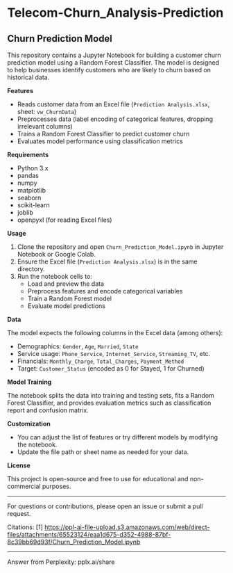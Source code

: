 # Telecom-Churn_Analysis-Prediction
## Churn Prediction Model

This repository contains a Jupyter Notebook for building a customer churn prediction model using a Random Forest Classifier. The model is designed to help businesses identify customers who are likely to churn based on historical data.

**Features**

- Reads customer data from an Excel file (`Prediction Analysis.xlsx`, sheet: `vw_ChurnData`)
- Preprocesses data (label encoding of categorical features, dropping irrelevant columns)
- Trains a Random Forest Classifier to predict customer churn
- Evaluates model performance using classification metrics

**Requirements**

- Python 3.x
- pandas
- numpy
- matplotlib
- seaborn
- scikit-learn
- joblib
- openpyxl (for reading Excel files)

**Usage**

1. Clone the repository and open `Churn_Prediction_Model.ipynb` in Jupyter Notebook or Google Colab.
2. Ensure the Excel file (`Prediction Analysis.xlsx`) is in the same directory.
3. Run the notebook cells to:
   - Load and preview the data
   - Preprocess features and encode categorical variables
   - Train a Random Forest model
   - Evaluate model predictions

**Data**

The model expects the following columns in the Excel data (among others):

- Demographics: `Gender`, `Age`, `Married`, `State`
- Service usage: `Phone_Service`, `Internet_Service`, `Streaming_TV`, etc.
- Financials: `Monthly_Charge`, `Total_Charges`, `Payment_Method`
- Target: `Customer_Status` (encoded as 0 for Stayed, 1 for Churned)

**Model Training**

The notebook splits the data into training and testing sets, fits a Random Forest Classifier, and provides evaluation metrics such as classification report and confusion matrix.

**Customization**

- You can adjust the list of features or try different models by modifying the notebook.
- Update the file path or sheet name as needed for your data.

**License**

This project is open-source and free to use for educational and non-commercial purposes.

---

For questions or contributions, please open an issue or submit a pull request.

Citations:
[1] https://ppl-ai-file-upload.s3.amazonaws.com/web/direct-files/attachments/65523124/eaa1d675-d352-4988-87bf-8c39bb69d93f/Churn_Prediction_Model.ipynb

---
Answer from Perplexity: pplx.ai/share
